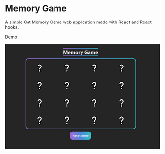 # Memory Game

A simple Cat Memory Game web application made with React and React hooks.

[Demo](https://www.veprekj.cz/memory)

![](../images/Memory.png)
